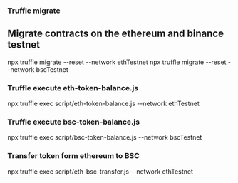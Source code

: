### Truffle migrate 
## Migrate contracts on the ethereum and binance testnet
npx truffle migrate --reset --network ethTestnet
npx truffle migrate --reset --network bscTestnet

### Truffle execute eth-token-balance.js
npx truffle exec script/eth-token-balance.js --network ethTestnet

### Truffle execute bsc-token-balance.js
npx truffle exec script/bsc-token-balance.js --network bscTestnet

### Transfer token form ethereum to BSC
npx truffle exec script/eth-bsc-transfer.js --network ethTestnet